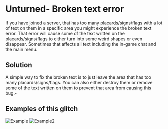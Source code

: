 # Unturned- Broken text error
 If you have joined a server, that has too many placards/signs/flags with a lot of text on them in a specific area you might experience the broken text error. That error will cause some of the text written on the placards/signs/flags to either turn into some weird shapes or even disappear. Sometimes that affects all text including the in-game chat and the main menu.

## Solution
A simple way to fix the broken text is to just leave the area that has too many placards/signs/flags. You can also either destroy them or remove some of the text written on them to prevent that area from causing this bug.- 

## Examples of this glitch
![Example](https://cdn.discordapp.com/attachments/330713386679664646/719602727226834964/text_broken.png "Example in the main menu")
![Example2](https://cdn.discordapp.com/attachments/330713386679664646/719603955554058300/Untitled.png "Example In-game")
